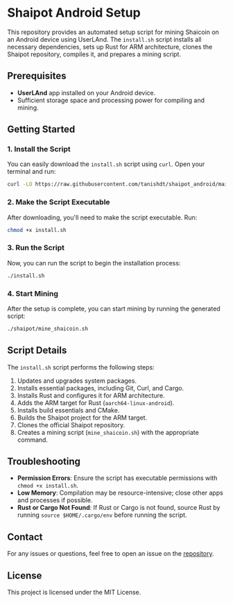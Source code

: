 # Shaipot Android Setup

This repository provides an automated setup script for mining Shaicoin on an Android device using UserLAnd. The `install.sh` script installs all necessary dependencies, sets up Rust for ARM architecture, clones the Shaipot repository, compiles it, and prepares a mining script.

## Prerequisites

- **UserLAnd** app installed on your Android device.
- Sufficient storage space and processing power for compiling and mining.

## Getting Started

### 1. Install the Script

You can easily download the `install.sh` script using `curl`. Open your terminal and run:

```bash
curl -LO https://raw.githubusercontent.com/tanishdt/shaipot_android/main/install.sh
```

### 2. Make the Script Executable

After downloading, you'll need to make the script executable. Run:

```bash
chmod +x install.sh
```

### 3. Run the Script

Now, you can run the script to begin the installation process:

```bash
./install.sh
```

### 4. Start Mining

After the setup is complete, you can start mining by running the generated script:

```bash
./shaipot/mine_shaicoin.sh
```

## Script Details

The `install.sh` script performs the following steps:

1. Updates and upgrades system packages.
2. Installs essential packages, including Git, Curl, and Cargo.
3. Installs Rust and configures it for ARM architecture.
4. Adds the ARM target for Rust (`aarch64-linux-android`).
5. Installs build essentials and CMake.
6. Builds the Shaipot project for the ARM target.
7. Clones the official Shaipot repository.
8. Creates a mining script (`mine_shaicoin.sh`) with the appropriate command.

## Troubleshooting

- **Permission Errors**: Ensure the script has executable permissions with `chmod +x install.sh`.
- **Low Memory**: Compilation may be resource-intensive; close other apps and processes if possible.
- **Rust or Cargo Not Found**: If Rust or Cargo is not found, source Rust by running `source $HOME/.cargo/env` before running the script.

## Contact

For any issues or questions, feel free to open an issue on the [repository](https://github.com/tanishdt/shaipot_android).

## License

This project is licensed under the MIT License.
